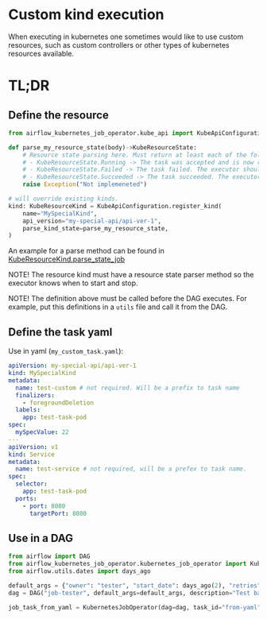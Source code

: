 # Custom kind execution

When executing in kubernetes one sometimes would like to use custom resources, such as custom controllers or other types of kubernetes resources available.

# TL;DR

## Define the resource

```python
from airflow_kubernetes_job_operator.kube_api import KubeApiConfiguration, KubeResourceState, KubeResourceKind

def parse_my_resource_state(body)->KubeResourceState:
    # Resource state parsing here. Must return at least each of the following:
    # - KubeResourceState.Running -> The task was accepted and is now running
    # - KubeResourceState.Failed -> The task failed. The executor should stop.
    # - KubeResourceState.Succeeded -> The task succeeded. The executor should stop.
    raise Exception("Not implemeneted")

# will override existing kinds.
kind: KubeResourceKind = KubeApiConfiguration.register_kind(
    name="MySpecialKind",
    api_version="my-special-api/api-ver-1",
    parse_kind_state=parse_my_resource_state,
)
```

An example for a parse method can be found in [KubeResourceKind.parse_state_job](airflow_kubernetes_job_operator/kube_api/collections)

NOTE! The resource kind must have a resource state parser method so the executor knows when to start and stop.

NOTE! The definition above must be called before the DAG executes. For example, put this definitions in a `utils` file and call it from the DAG.

## Define the task yaml

Use in yaml (`my_custom_task.yaml`):

```yaml
apiVersion: my-special-api/api-ver-1
kind: MySpecialKind
metadata:
  name: test-custom # not required. Will be a prefix to task name
  finalizers:
    - foregroundDeletion
  labels:
    app: test-task-pod
spec:
  mySpecValue: 22
---
apiVersion: v1
kind: Service
metadata:
  name: test-service # not required, will be a prefex to task name.
spec:
  selector:
    app: test-task-pod
  ports:
    - port: 8080
      targetPort: 8080
```

## Use in a DAG

```python
from airflow import DAG
from airflow_kubernetes_job_operator.kubernetes_job_operator import KubernetesJobOperator
from airflow.utils.dates import days_ago

default_args = {"owner": "tester", "start_date": days_ago(2), "retries": 0}
dag = DAG("job-tester", default_args=default_args, description="Test base job operator", schedule_interval=None)

job_task_from_yaml = KubernetesJobOperator(dag=dag, task_id="from-yaml", body_filepath="./my_custom_task.yaml")
```
